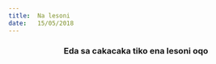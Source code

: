 ```yaml
---
title:  Na lesoni
date:   15/05/2018
---
```


### <center>Eda sa cakacaka tiko ena lesoni oqo</center>